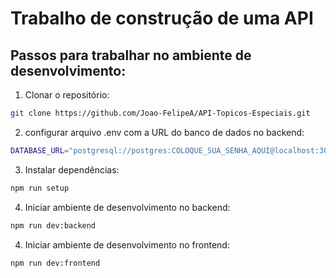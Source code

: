 # Trabalho de construção de uma API

## Passos para trabalhar no ambiente de desenvolvimento:
1. Clonar o repositório:
```bash
git clone https://github.com/Joao-FelipeA/API-Topicos-Especiais.git
```
2. configurar arquivo .env com a URL do banco de dados no backend:
```bash
DATABASE_URL="postgresql://postgres:COLOQUE_SUA_SENHA_AQUI@localhost:3000/topicos_especiais?schema=public"
```
3. Instalar dependências:
```bash
npm run setup
```
4. Iniciar ambiente de desenvolvimento no backend:
```bash
npm run dev:backend
```
4. Iniciar ambiente de desenvolvimento no frontend:
```bash
npm run dev:frontend
```